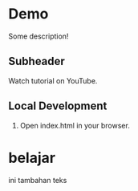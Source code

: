 # Demo

Some description!

## Subheader

Watch tutorial on YouTube.

## Local Development

1. Open index.html in your browser.

# belajar
ini tambahan teks